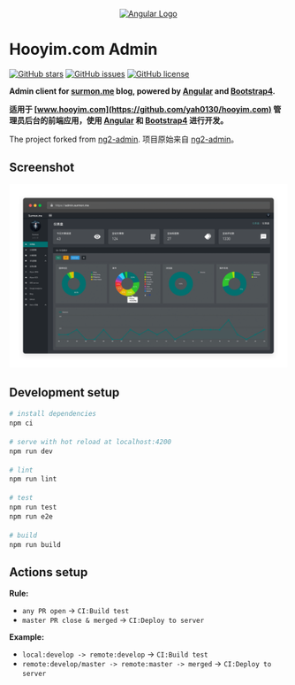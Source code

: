 <p align="center">
  <a href="https://github.com/angular/angular" target="blank">
    <img src="https://angular.io/assets/images/logos/angular/angular.svg" height="90" alt="Angular Logo" />
  </a>
</p>

# Hooyim.com Admin

[![GitHub stars](https://img.shields.io/github/stars/yah0130/hooyim.com.admin.svg?style=for-the-badge)](https://github.com/yah0130/hooyim.com.admin/stargazers)
[![GitHub issues](https://img.shields.io/github/issues-raw/yah0130/hooyim.com.admin.svg?style=for-the-badge)](https://github.com/yah0130/hooyim.com.admin/issues)
[![GitHub license](https://img.shields.io/github/license/yah0130/hooyim.com.admin.svg?style=for-the-badge)](https://github.com/yah0130/hooyim.com.admin/blob/master/LICENSE)

**Admin client for [surmon.me](https://github.com/yah0130/surmon.me) blog, powered by [Angular](https://github.com/angular/angular) and [Bootstrap4](https://github.com/twbs/bootstrap).** 

**适用于 [www.hooyim.com](https://github.com/yah0130/hooyim.com) 管理员后台的前端应用，使用 [Angular](https://github.com/angular/angular) 和 [Bootstrap4](https://github.com/twbs/bootstrap) 进行开发。** 

The project forked from [ng2-admin](https://akveo.github.io/ng2-admin/). 项目原始来自 [ng2-admin](https://akveo.github.io/ng2-admin/)。

## Screenshot

![](https://raw.githubusercontent.com/yah0130/hooyim.com.admin/master/screenshots/dashboard-dark.png)


## Development setup

```bash
# install dependencies
npm ci

# serve with hot reload at localhost:4200 
npm run dev

# lint
npm run lint

# test
npm run test
npm run e2e

# build
npm run build
```

## Actions setup

**Rule:**
- `any PR open` -> `CI:Build test`
- `master PR close & merged` -> `CI:Deploy to server`

**Example:**
- `local:develop -> remote:develop` -> `CI:Build test`
- `remote:develop/master -> remote:master -> merged` -> `CI:Deploy to server`
